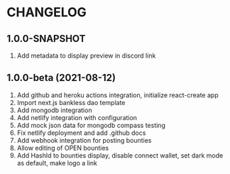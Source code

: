 # CHANGELOG

## 1.0.0-SNAPSHOT

1. Add metadata to display preview in discord link


## 1.0.0-beta (2021-08-12)

1. Add github and heroku actions integration, initialize react-create app
2. Import next.js bankless dao template
3. Add mongodb integration
4. Add netlify integration with configuration
5. Add mock json data for mongodb compass testing
6. Fix netlify deployment and add .github docs
7. Add webhook integration for posting bounties
8. Allow editing of OPEN bounties
9. Add HashId to bounties display, disable connect wallet, set dark mode as default, make logo a link
